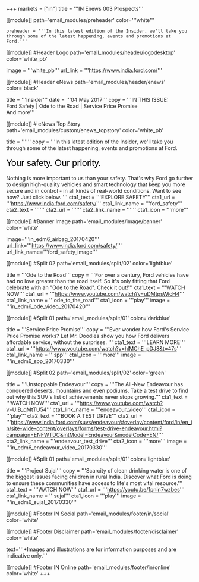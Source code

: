+++
markets = ["in"]
title = '''IN Enews 003 Prospects'''

[[module]]
path='email_modules/preheader'
color='''white'''

	preheader = '''In this latest edition of the Insider, we'll take you through some of the latest happening, events and promotions at Ford.'''

[[module]] #Header Logo
path='email_modules/header/logodesktop'
color='white_pb'

  image = '''white_pb'''
  url_link = '''https://www.india.ford.com/'''

[[module]] #Header eNews
path='email_modules/header/enews'
color='black'

  title = '''Insider'''
  date = '''04 May 2017'''
  copy = '''IN THIS ISSUE:<br />Ford Safety | Ode to the Road | Service Price Promise <br />And more'''

[[module]] # eNews Top Story
path='email_modules/custom/enews_topstory'
color='white_pb'

title = ''''''
  copy = '''In this latest edition of the Insider, we'll take you through some of the latest happening, events and promotions at Ford.<br /><br /><span style="color:#000001; font-size: 24px; font-family: 'Arial','Helvetica','Sans-Serif'; line-height: 30px; font-weight: normal; font-style: regular;">Your safety. Our priority.</span><br /><br />Nothing is more important to us than your safety. That's why Ford go further to design high-quality vehicles and smart technology that keep you more secure and in control - in all kinds of real-world conditions. Want to see how? Just click below.  '''
  cta1_text = '''EXPLORE SAFETY'''
  cta1_url = '''https://www.india.ford.com/safety/'''
  cta1_link_name = '''ford_safety'''
  cta2_text = ''''''
  cta2_url = ''''''
  cta2_link_name = ''''''
  cta1_icon = '''more'''

[[module]] #Banner Image
path='email_modules/image/banner'
color='white'

  image='''in_edm6_airbag_20170420'''
  url_link='''https://www.india.ford.com/safety/'''
  url_link_name='''ford_safety_image'''

[[module]] #Split 02
path='email_modules/split/02'
color='lightblue'

  title = '''Ode to the Road'''
  copy = '''For over a century, Ford vehicles have had no love greater than the road itself. So it's only fitting that Ford celebrate with an "Ode to the Road". Check it out!'''
  cta1_text = '''WATCH NOW'''
  cta1_url = '''https://www.youtube.com/watch?v=uDMtpsWlcH4'''
  cta1_link_name = '''ode_to_the_road'''
  cta1_icon = '''play'''
  image = '''in_edm6_ode_video_20170420'''

[[module]] #Split 01
path='email_modules/split/01'
color='darkblue'

  title = '''Service Price Promise'''
  copy = '''Ever wonder how Ford's Service Price Promise works? Let Mr. Doodles show you how Ford delivers affordable service, without the surprises. '''
  cta1_text = '''LEARN MORE'''
  cta1_url = '''https://www.youtube.com/watch?v=hlMChE_pDJ8&t=47s'''
  cta1_link_name = '''spp'''
  cta1_icon = '''more'''
  image = '''in_edm6_spp_20170330'''

[[module]] #Split 02
path='email_modules/split/02'
color='green'

  title = '''Unstoppable Endeavour'''
  copy = '''The All-New Endeavour has conquered deserts, mountains and even podiums. Take a test drive to find out why this SUV's list of achievements never stops growing.'''
  cta1_text = '''WATCH NOW'''
  cta1_url = '''https://www.youtube.com/watch?v=UIB_qMtTU54'''
  cta1_link_name = '''endeavour_video'''
  cta1_icon = '''play'''
  cta2_text = '''BOOK A TEST DRIVE'''
  cta2_url = '''https://www.india.ford.com/suvs/endeavour/#overlay/content/ford/in/en_in/site-wide-content/overlays/forms/test-drive-endeavour.html?campaign=ENFWTDC&intModel=Endeavour&modelCode=EN/'''
  cta2_link_name = '''endeavour_test_drive'''
  cta2_icon = '''more'''
  image = '''in_edm6_endeavour_video_20170330'''

[[module]] #Split 01
path='email_modules/split/01'
color='lightblue'

  title = '''Project Sujal'''
  copy = '''Scarcity of clean drinking water is one of the biggest issues facing children in rural India. Discover what Ford is doing to ensure these communities have access to life's most vital resource.'''
  cta1_text = '''WATCH NOW'''
  cta1_url = '''https://youtu.be/1pnin7wzbes'''
  cta1_link_name = '''sujal'''
  cta1_icon = '''play'''
  image = '''in_edm6_sujal_20170330'''

[[module]] #Footer IN Social
path='email_modules/footer/in/social'
color='white'

[[module]] #Footer Disclaimer
path='email_modules/footer/disclaimer'
color='white'

  text='''*Images and illustrations are for information purposes and are indicative only.'''

[[module]] #Footer IN Online
path='email_modules/footer/in/online'
color='white'
+++